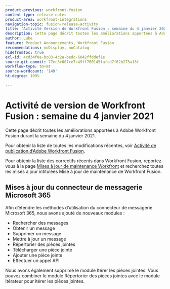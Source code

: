 ```yaml
---
product-previous: workfront-fusion
content-type: release-notes
product-area: workfront-integrations
navigation-topic: fusion-release-activity
title: 'Activité Version de Workfront Fusion : semaine du 4 janvier 2021'
description: Cette page décrit toutes les améliorations apportées à Adobe Workfront Fusion durant la semaine du 4 janvier 2021.
author: Luke
feature: Product Announcements, Workfront Fusion
recommendations: noDisplay, noCatalog
hidefromtoc: true
exl-id: 4cd34f0e-bc03-4c2a-bedc-6042ffddef1e
source-git-commit: 77ec3c007ce7c49ff760145fafcd7f62b273a18f
workflow-type: tm+mt
source-wordcount: '149'
ht-degree: 100%

---
```


# Activité de version de Workfront Fusion : semaine du 4 janvier 2021

Cette page décrit toutes les améliorations apportées à Adobe Workfront Fusion durant la semaine du 4 janvier 2021.

Pour obtenir la liste de toutes les modifications récentes, voir [Activité de publication d’Adobe Workfront Fusion](/help/workfront-fusion/fusion-product-releases/fusion-release-activity.md).

Pour obtenir la liste des correctifs récents dans Workfront Fusion, reportez-vous à la page [Mises à jour de maintenance Workfront](https://experienceleague.adobe.com/docs/workfront-known-issues/releases/current-updates.html?lang=fr) et recherchez toutes les mises à jour intitulées Mise à jour de maintenance de Workfront Fusion.

## Mises à jour du connecteur de messagerie Microsoft 365

Afin d’étendre les méthodes d’utilisation du connecteur de messagerie Microsoft 365, nous avons ajouté de nouveaux modules :

* Rechercher des messages
* Obtenir un message
* Supprimer un message
* Mettre à jour un message
* Répertorier des pièces jointes
* Télécharger une pièce jointe
* Ajouter une pièce jointe
* Effectuer un appel API

Nous avons également supprimé le module Itérer les pièces jointes. Vous pouvez combiner le module Répertorier des pièces jointes avec le module Itérateur pour itérer les pièces jointes.
